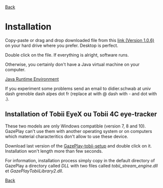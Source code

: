 [Back](README-en.md)

# Installation

Copy-paste or drag and drop downloaded file from this [link (Version 1.0.6)](https://github.com/schwabdidier/GazePlay/releases/download/GazePlay-SNAPSHOT-1.0.6/gazeplay-1.0.6.jar) on your hard drive where you prefer. Desktop is perfect. 

Double click on the file. If everything is alright, software runs.

Otherwise, you certainly don't have a Java virtual machine on your computer.

[Java Runtime Environment](http://www.oracle.com/technetwork/java/javase/downloads/jre8-downloads-2133155.html)

If you experiment some problems send an email to didier.schwab at univ dash grenoble dash alpes dot fr (replace at with @ dash with - and dot with .).


## Installation of Tobii EyeX ou Tobii 4C eye-tracker

These two models are only Windows compatible (version 7, 8 and 10). GazePlay can't use them with another operating system or on computers which material characteritics don't allow to use these device.

Download last version of the [GazePlay-tobii-setup](https://github.com/schwabdidier/GazePlay/releases/download/gazeplay-tobii-setup-1.1.0.jar/gazeplay-tobii-setup-1.1.0.jar) and double click on it. Installation won't length more than few seconds.

For information, installation process simply copy in the default directory of GazePlay a directory called *DLL* with two files called *tobii_stream_engine.dll* et *GazePlayTobiiLibrary2.dll*.

[Back](README-en.md)